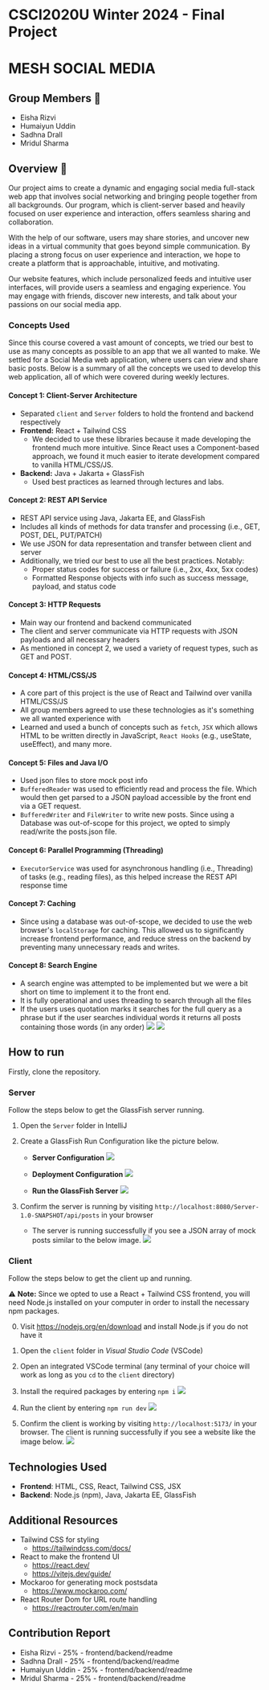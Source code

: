 # CSCI2020U Winter 2024 - Final Project

# MESH SOCIAL MEDIA

## Group Members 🤝

- Eisha Rizvi
- Humaiyun Uddin
- Sadhna Drall
- Mridul Sharma

## Overview  :page_with_curl:
Our project aims to create a dynamic and engaging social media full-stack web app that involves social networking and bringing people together from all backgrounds. Our program, which is client-server based and heavily focused on user experience and interaction, offers seamless sharing and collaboration. 

With the help of our software, users may share stories, and uncover new ideas in a virtual community that goes beyond simple communication. By placing a strong focus on user experience and interaction, we hope to create a platform that is approachable, intuitive, and motivating. 

Our website features, which include personalized feeds and intuitive user interfaces, will provide users a seamless and engaging experience. You may engage with friends, discover new interests, and talk about your passions on our social media app.

### Concepts Used
Since this course covered a vast amount of concepts, we tried our best to use as many concepts as possible to an app that we all wanted to make. We settled for a Social Media web application, where users can view and share basic posts. Below is a summary of all the concepts we used to develop this web application, all of which were covered during weekly lectures.

#### Concept 1: Client-Server Architecture
- Separated `client` and `Server` folders to hold the frontend and backend respectively
- **Frontend:** React + Tailwind CSS
  - We decided to use these libraries because it made developing the frontend much more intuitive. Since React uses a Component-based approach, we found it much easier to iterate development compared to vanilla HTML/CSS/JS.
- **Backend:** Java + Jakarta + GlassFish
  - Used best practices as learned through lectures and labs.

#### Concept 2: REST API Service
- REST API service using Java, Jakarta EE, and GlassFish
- Includes all kinds of methods for data transfer and processing (i.e., GET, POST, DEL, PUT/PATCH)
- We use JSON for data representation and transfer between client and server
- Additionally, we tried our best to use all the best practices. Notably:
  - Proper status codes for success or failure (i.e., 2xx, 4xx, 5xx codes)
  - Formatted Response objects with info such as success message, payload, and status code

#### Concept 3: HTTP Requests
- Main way our frontend and backend communicated
- The client and server communicate via HTTP requests with JSON payloads and all necessary headers
- As mentioned in concept 2, we used a variety of request types, such as GET and POST.

#### Concept 4: HTML/CSS/JS
- A core part of this project is the use of React and Tailwind over vanilla HTML/CSS/JS
- All group members agreed to use these technologies as it's something we all wanted experience with
- Learned and used a bunch of concepts such as `fetch`, `JSX` which allows HTML to be written directly in JavaScript, `React Hooks` (e.g., useState, useEffect), and many more. 

#### Concept 5: Files and Java I/O
- Used json files to store mock post info
- `BufferedReader` was used to efficiently read and process the file. Which would then get parsed to a JSON payload accessible by the front end via a GET request.
- `BufferedWriter` and `FileWriter` to write new posts. Since using a Database was out-of-scope for this project, we opted to simply read/write the posts.json file.

#### Concept 6: Parallel Programming (Threading)
- `ExecutorService` was used for asynchronous handling (i.e., Threading) of tasks (e.g., reading files), as this helped increase the REST API response time

#### Concept 7: Caching 
- Since using a database was out-of-scope, we decided to use the web browser's `localStorage` for caching. This allowed us to significantly increase frontend performance, and reduce stress on the backend by preventing many unnecessary reads and writes.

#### Concept 8: Search Engine
- A search engine was attempted to be implemented but we were a bit short on time to implement it to the front end. 
- It is fully operational and uses threading to search through all the files
- If the users uses quotation marks it searches for the full query as a phrase but if the user searches individual words it returns all posts containing those words (in any order)
![](images/search1.webp)
![](images/search2.webp)

## How to run

Firstly, clone the repository.

### Server

Follow the steps below to get the GlassFish server running.

1. Open the `Server` folder in IntelliJ
2. Create a GlassFish Run Configuration like the picture below. 
   - **Server Configuration**
    ![](images/configure1.webp) 

   - **Deployment Configuration**
    ![](images/configure2.webp)
    
   - **Run the GlassFish Server**
    ![](images/configure3.webp)

3. Confirm the server is running by visiting `http://localhost:8080/Server-1.0-SNAPSHOT/api/posts` in your browser
    - The server is running successfully if you see a JSON array of mock posts similar to the below image.
    ![](images/configure4.webp)

### Client

Follow the steps below to get the client up and running.

⚠ **Note:** Since we opted to use a React + Tailwind CSS frontend, you will need Node.js installed on your computer in order to install the necessary npm packages.

0. Visit https://nodejs.org/en/download and install Node.js if you do not have it

1. Open the `client` folder in *Visual Studio Code* (VSCode)
2. Open an integrated VSCode terminal (any terminal of your choice will work as long as you `cd` to the `client` directory)
3. Install the required packages by entering `npm i`
    ![](images/configure5.webp)
4. Run the client by entering `npm run dev`
    ![](images/configure6.webp)   
5. Confirm the client is working by visiting `http://localhost:5173/` in your browser. The client is running successfully if you see a website like the image below. 
    ![](images/configure7.webp)
    
## Technologies Used

- **Frontend**: HTML, CSS, React, Tailwind CSS, JSX
- **Backend**: Node.js (npm), Java, Jakarta EE, GlassFish

## Additional Resources
- Tailwind CSS for styling
  - https://tailwindcss.com/docs/
- React to make the frontend UI
  - https://react.dev/
  - https://vitejs.dev/guide/
- Mockaroo for generating mock postsdata
  - https://www.mockaroo.com/ 
- React Router Dom for URL route handling
  - https://reactrouter.com/en/main

## Contribution Report
- Eisha Rizvi - 25% - frontend/backend/readme
- Sadhna Drall - 25% - frontend/backend/readme
- Humaiyun Uddin - 25% - frontend/backend/readme
- Mridul Sharma - 25% - frontend/backend/readme